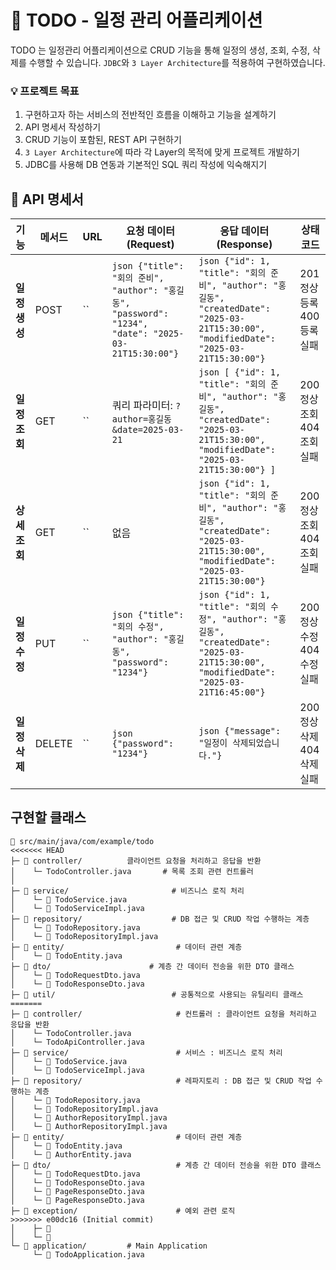 # 📅 TODO - 일정 관리 어플리케이션
TODO 는 일정관리 어플리케이션으로 CRUD 기능을 통해 일정의 생성, 조회, 수정, 삭제를 수행할 수 있습니다.
`JDBC`와  `3 Layer Architecture`를 적용하여 구현하였습니다.

###  💡 프로젝트 목표 
1. 구현하고자 하는 서비스의 전반적인 흐름을 이해하고 기능을 설계하기
2. API 명세서 작성하기
3. CRUD 기능이 포함된, REST API 구현하기
4. `3 Layer Architecture`에 따라 각 Layer의 목적에 맞게 프로젝트 개발하기
5. JDBC를 사용해 DB 연동과 기본적인 SQL 쿼리 작성에 익숙해지기


## 📑 API 명세서

| 기능            | 메서드 | URL                  | 요청 데이터 (Request)                                                                                                                | 응답 데이터 (Response)                                                                                                                                                                             | 상태 코드                              |
|----------------|-------|------------------------|---------------------------------------------------------------------------------------------------------------------------------------|----------------------------------------------------------------------------------------------------------------------------------------------------------------------------------------------------|----------------------------------------|
| **일정생성**   | POST  | ``        | ```json {"title": "회의 준비", "author": "홍길동", "password": "1234", "date": "2025-03-21T15:30:00"} ```                                 | ```json {"id": 1, "title": "회의 준비", "author": "홍길동", "createdDate": "2025-03-21T15:30:00", "modifiedDate": "2025-03-21T15:30:00"} ```                   | 201 정상등록 <br>400 등록실패            |
| **일정조회** | GET   | ``        | 쿼리 파라미터: `?author=홍길동&date=2025-03-21`                                                                                          | ```json [ {"id": 1, "title": "회의 준비", "author": "홍길동", "createdDate": "2025-03-21T15:30:00", "modifiedDate": "2025-03-21T15:30:00"} ] ```               | 200 정상조회  <br> 404 조회실패               |
| **상세조회** | GET   | ``   | 없음                                                                                                                                   | ```json {"id": 1, "title": "회의 준비", "author": "홍길동", "createdDate": "2025-03-21T15:30:00", "modifiedDate": "2025-03-21T15:30:00"} ```                   | 200 정상조회 <br> 404 조회실패                   |
| **일정수정**   | PUT   | ``    | ```json {"title": "회의 수정", "author": "홍길동", "password": "1234"} ```                                                                | ```json {"id": 1, "title": "회의 수정", "author": "홍길동", "createdDate": "2025-03-21T15:30:00", "modifiedDate": "2025-03-21T16:45:00"} ```                   | 200 정상수정  <br> 404 수정실패 |
| **일정삭제**   | DELETE| ``    | ```json {"password": "1234"} ```                                                                                                         | ```json {"message": "일정이 삭제되었습니다."} ```                                                                                                             | 200 정상삭제 <br> 404 삭제실패 |

## 구현할 클래스
```
📂 src/main/java/com/example/todo
<<<<<<< HEAD
├─ 📁 controller/          클라이언트 요청을 처리하고 응답을 반환
│    └─ TodoController.java       # 목록 조회 관련 컨트롤러
│  
├─ 📁 service/                       # 비즈니스 로직 처리
│    └─ 📝 TodoService.java
│    └─ 📝 TodoServiceImpl.java
├─ 📁 repository/                    # DB 접근 및 CRUD 작업 수행하는 계층
│    └─ 📝 TodoRepository.java
│    └─ 📝 TodoRepositoryImpl.java
├─ 📁 entity/                         # 데이터 관련 계층
│    └─ 📝 TodoEntity.java
├─ 📁 dto/                      # 계층 간 데이터 전송을 위한 DTO 클래스
│    └─ 📝 TodoRequestDto.java
│    └─ 📝 TodoResponseDto.java
├─ 📁 util/                          # 공통적으로 사용되는 유틸리티 클래스
=======
├─ 📁 controller/                     # 컨트롤러 : 클라이언트 요청을 처리하고 응답을 반환
│    └─ TodoController.java       
│    └─ TodoApiController.java      
├─ 📁 service/                        # 서비스 : 비즈니스 로직 처리
│    └─ 📝 TodoService.java
│    └─ 📝 TodoServiceImpl.java
├─ 📁 repository/                     # 레파지토리 : DB 접근 및 CRUD 작업 수행하는 계층
│    └─ 📝 TodoRepository.java
│    └─ 📝 TodoRepositoryImpl.java
│    └─ 📝 AuthorRepositoryImpl.java
│    └─ 📝 AuthorRepositoryImpl.java
├─ 📁 entity/                         # 데이터 관련 계층
│    └─ 📝 TodoEntity.java
│    └─ 📝 AuthorEntity.java
├─ 📁 dto/                            # 계층 간 데이터 전송을 위한 DTO 클래스
│    └─ 📝 TodoRequestDto.java
│    └─ 📝 TodoResponseDto.java
│    └─ 📝 PageResponseDto.java
│    └─ 📝 PageResponseDto.java
├─ 📁 exception/                      # 예외 관련 로직
>>>>>>> e00dc16 (Initial commit)
│    ├─ 📝 
│    └─ 📝 
└─ 📁 application/         # Main Application
     └─ 📝 TodoApplication.java
```
